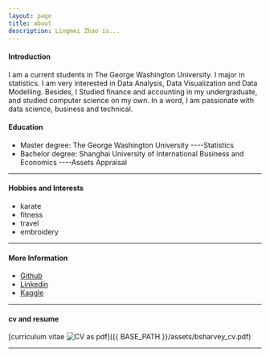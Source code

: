 ```yaml
---
layout: page
title: about
description: Lingmei Zhao is...
---
```


#### <a name="Introduction"></a>Introduction

I am a current students in The George Washington University. I major in statistics. I am very interested in Data Analysis, Data Visualization and Data Modelling. Besides, I Studied finance and accounting in my undergraduate, and studied computer science on my own. In a word, I am passionate with data science, business and technical.


#### <a name="Education"></a>Education

<ul>
     <li> Master degree: The George Washington University  ----Statistics</li>
    <li> Bachelor degree: Shanghai University of International Business and Economics  ----Assets Appraisal</li>
</ul>

---

#### <a name="Hobbies and Interests"></a>Hobbies and Interests

<ul>
    <li> karate </li>
    <li> fitness </li>
    <li> travel </li>
    <li> embroidery </li>
</ul>

---

#### <a name ="More Information"></a>More Information
<ul>
    <li><a href ="https://github.com/LingmeiZhao">Github</a></li>
    <li><a href ="https://www.linkedin.com/in/lingmeizhao">Linkedin</a></li>
    <li><a href ="https://www.kaggle.com/lingmeizhao">Kaggle</a></li>
</ul>

---
#### <a name="cvandresume"></a>cv and resume
[curriculum vitae ![CV as pdf](icons16/pdf-icon.png)]({{ BASE_PATH }}/assets/bsharvey_cv.pdf)

---



